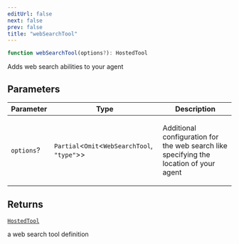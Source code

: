 ```yaml
---
editUrl: false
next: false
prev: false
title: "webSearchTool"
---
```


```ts
function webSearchTool(options?): HostedTool
```

Adds web search abilities to your agent

## Parameters

<table>
<thead>
<tr>
<th>Parameter</th>
<th>Type</th>
<th>Description</th>
</tr>
</thead>
<tbody>
<tr>
<td>

`options`?

</td>
<td>

`Partial`\<`Omit`\<`WebSearchTool`, `"type"`\>\>

</td>
<td>

Additional configuration for the web search like specifying the location of your agent

</td>
</tr>
</tbody>
</table>

## Returns

[`HostedTool`](/openai-agents-js/openai/agents/type-aliases/hostedtool/)

a web search tool definition
